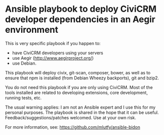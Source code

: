 Ansible playbook to deploy CiviCRM developer dependencies in an Aegir environment
=================================================================================

This is very specific playbook if you happen to:

* have CiviCRM developers using your servers
* use Aegir (http://www.aegirproject.org/)
* use Debian.

This playbook will deploy civix, git-scan, composer, bower, as well as to ensure
that npm is installed (from Debian Wheezy backports), git and bzip2.

You do not need this playbook if you are only using CiviCRM. Most of the tools
installed are related to developing extensions, core development, running tests,
etc.

The usual warning applies: I am not an Ansible expert and I use this for my
personal purposes. The playbook is shared in the hope that it can be useful.
Feedback/suggestions/patches welcomed. Use at your own risk.

For more information, see:
https://github.com/mlutfy/ansible-bidon
